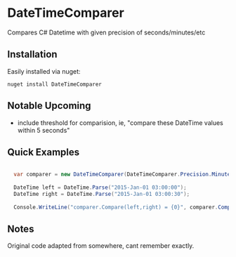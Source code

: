 # DateTimeComparer
Compares C# Datetime with given precision of seconds/minutes/etc

## Installation

Easily installed via nuget:

```
nuget install DateTimeComparer
```

## Notable Upcoming
- include threshold for comparision, ie, "compare these DateTime values within 5 seconds"

## Quick Examples

```c#

  var comparer = new DateTimeComparer(DateTimeComparer.Precision.Minutes);
  
  DateTime left = DateTime.Parse("2015-Jan-01 03:00:00");
  DateTime right = DateTime.Parse("2015-Jan-01 03:00:30");
  
  Console.WriteLine("comparer.Compare(left,right) = {0}", comparer.Compare(left, right));
```

## Notes

Original code adapted from somewhere, cant remember exactly.

